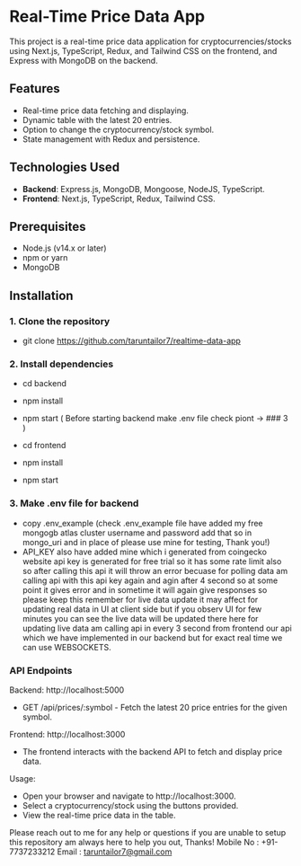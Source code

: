 # Real-Time Price Data App

This project is a real-time price data application for cryptocurrencies/stocks using Next.js, TypeScript, Redux, and Tailwind CSS on the frontend, and Express with MongoDB on the backend.

## Features

- Real-time price data fetching and displaying.
- Dynamic table with the latest 20 entries.
- Option to change the cryptocurrency/stock symbol.
- State management with Redux and persistence.

## Technologies Used

- **Backend**: Express.js, MongoDB, Mongoose, NodeJS, TypeScript.
- **Frontend**: Next.js, TypeScript, Redux, Tailwind CSS.


## Prerequisites

- Node.js (v14.x or later)
- npm or yarn
- MongoDB

## Installation

### 1. Clone the repository 
    
  - git clone https://github.com/taruntailor7/realtime-data-app 

### 2. Install dependencies

  - cd backend
  - npm install
  - npm start ( Before starting backend make .env file check piont -> ### 3 ) 

  - cd frontend
  - npm install
  - npm start

### 3. Make .env file for backend
  - copy .env_example (check .env_example file have added my free mongogb atlas cluster username and password add that so in mongo_uri and in place of <username> <password> please use mine for testing, Thank you!)
  - API_KEY also have added mine which i generated from coingecko website api key is generated for free trial so it has some rate limit also so after calling this api it will throw an error becuase for polling data am calling api with this api key again and agin after 4 second so at some point it gives error and in sometime it will again give responses so please keep this remember for live data update it may affect for updating real data in UI at client side but if you observ UI for few minutes you can see the live data will be updated there here for updating live data am calling api in every 3 second from frontend our api which we have implemented in our backend but for exact real time we can use WEBSOCKETS.

### API Endpoints

Backend: http://localhost:5000

  - GET /api/prices/:symbol - Fetch the latest 20 price entries for the given symbol.

Frontend: http://localhost:3000

  - The frontend interacts with the backend API to fetch and display price data.

Usage:

 - Open your browser and navigate to http://localhost:3000.
 - Select a cryptocurrency/stock using the buttons provided.
 - View the real-time price data in the table.


Please reach out to me for any help or questions if you are unable to setup this repository am always here to help you out, Thanks!
Mobile No : +91-7737233212
Email : taruntailor7@gmail.com





